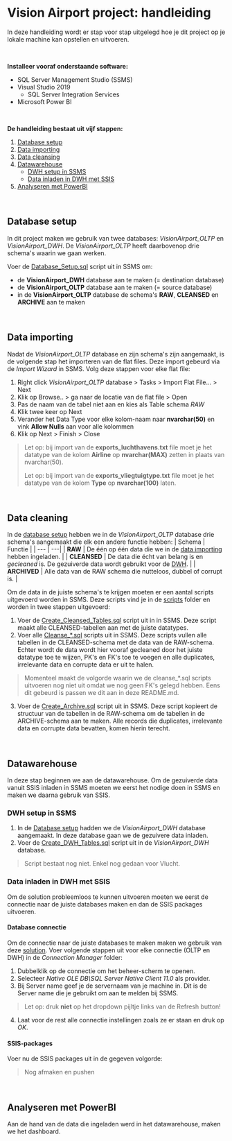 # Vision Airport project: handleiding
In deze handleiding wordt er stap voor stap uitgelegd hoe je dit project op je lokale machine kan opstellen en uitvoeren. 

<br>

**Installeer vooraf onderstaande software:**
- SQL Server Management Studio (SSMS)
- Visual Studio 2019
  - SQL Server Integration Services
- Microsoft Power BI

<br>

**De handleiding bestaat uit vijf stappen:**
1. [Database setup](#databasesetup)
2. [Data importing](#raw)
3. [Data cleansing](#cleansed)
4. [Datawarehouse](#dwh)
   * [DWH setup in SSMS](#ssms)
   * [Data inladen in DWH met SSIS](#ssis)
5. [Analyseren met PowerBI](#powerbi)

<br>

## Database setup <a name="databasesetup"></a>
In dit project maken we gebruik van twee databases: *VisionAirport_OLTP* en *VisionAirport_DWH*.
De *VisionAirport_OLTP* heeft daarbovenop drie schema's waarin we gaan werken.
<br>

Voer de [Database_Setup.sql](./Scripts/Database_Setup.sql) script uit in SSMS om:
- de **VisionAirport_DWH** database aan te maken (= destination database)
- de **VisionAirport_OLTP** database aan te maken (= source database) 
- in de **VisionAirport_OLTP** database de schema's **RAW**, **CLEANSED** en **ARCHIVE** aan te maken

<br>

## Data importing <a name="raw"></a>
Nadat de *VisionAirport_OLTP* database en zijn schema's zijn aangemaakt, is de volgende stap het importeren van de flat files. Deze import gebeurd via de *Import Wizard* in SSMS.
Volg deze stappen voor elke flat file:
1. Right click *VisionAirport_OLTP* database > Tasks > Import Flat File... > Next
2. Klik op Browse.. > ga naar de locatie van de flat file > Open
3. Pas de naam van de tabel niet aan en kies als Table schema *RAW*
5. Klik twee keer op Next
6. Verander het Data Type voor elke kolom-naam naar **nvarchar(50)** en vink **Allow Nulls** aan voor alle kolommen
7. Klik op Next > Finish > Close
>Let op: bij import van de **exports_luchthavens.txt** file moet je het datatype van de kolom **Airline** op **nvarchar(MAX)** zetten in plaats van nvarchar(50).
>
>Let op: bij import van de **exports_vliegtuigtype.txt** file moet je het datatype van de kolom **Type** op **nvarchar(100)** laten.

<br>

## Data cleaning <a name="cleansed"></a>
In de [database setup](#databasesetup) hebben we in de *VisionAirport_OLTP* database drie schema's aangemaakt die elk een andere functie hebben:
| Schema        | Functie |
| --- | ---|
| **RAW** | De één op één data die we in de [data importing](#raw) hebben ingeladen. |
| **CLEANSED** | De data die écht van belang is en *gecleaned* is. De gezuiverde data wordt gebruikt voor de [DWH](#dwh). |
| **ARCHIVED** | Alle data van de RAW schema die nutteloos, dubbel of corrupt is. |

Om de data in de juiste schema's te krijgen moeten er een aantal scripts uitgevoerd worden in SSMS. Deze scripts vind je in de [scripts](./scripts) folder en worden in twee stappen uitgevoerd:
<br>
1. Voer de [Create_Cleansed_Tables.sql](./scripts/CLEANSED/Create_Cleansed_Tables.sql) script uit in in SSMS. Deze script maakt alle CLEANSED-tabellen aan met de juiste datatypes.
2. Voer alle [Cleanse_*.sql](./scripts/CLEANSED) scripts uit in SSMS.
Deze scripts vullen alle tabellen in de CLEANSED-schema met de data van de RAW-schema. Echter wordt de data wordt hier vooraf gecleaned door het juiste datatype toe te wijzen, PK's en FK's toe te voegen en alle duplicates, irrelevante data en corrupte data er uit te halen.
>Momenteel maakt de volgorde waarin we de cleanse_*.sql scripts uitvoeren nog niet uit omdat we nog geen FK's gelegd hebben. Eens dit gebeurd is passen we dit aan in deze README.md.
3. Voer de [Create_Archive.sql](./scripts/ARCHIVE/Create_Archive.sql) script uit in SSMS. Deze script kopieert de structuur van de tabellen in de RAW-schema om de tabellen in de ARCHIVE-schema aan te maken. Alle records die duplicates, irrelevante data en corrupte data bevatten, komen hierin terecht.

<br>

## Datawarehouse <a name="dwh"></a>
In deze stap beginnen we aan de datawarehouse. Om de gezuiverde data vanuit SSIS inladen in SSMS moeten we eerst het nodige doen in SSMS en maken we daarna gebruik van SSIS.

### DWH setup in SSMS <a name="ssms"></a>
1. In de [Database setup](#databasesetup) hadden we de *VisionAirport_DWH* database aangemaakt. In deze database gaan we de gezuivere data inladen.
2. Voer de [Create_DWH_Tables.sql](./scripts/DWH/Create_DWH_Tables.sql) script uit in de *VisionAirport_DWH* database.
> Script bestaat nog niet. Enkel nog gedaan voor Vlucht.

### Data inladen in DWH met SSIS <a name="ssis"></a>
Om de solution probleemloos te kunnen uitvoeren moeten we eerst de connectie naar de juiste databases maken en dan de SSIS packages uitvoeren. 

#### Database connectie
Om de connectie naar de juiste databases te maken maken we gebruik van deze [solution](./introBI-visionAirport). Voer volgende stappen uit voor elke connectie (OLTP en DWH) in de *Connection Manager* folder:
1. Dubbelklik op de connectie om het beheer-scherm te openen.
2. Selecteer *Native OLE DB\SQL Server Native Client 11.0* als provider.
3. Bij Server name geef je de servernaam van je machine in. Dit is de Server name die je gebruikt om aan te melden bij SSMS.
>Let op: druk **niet** op het dropdown pijltje links van de Refresh button!
4. Laat voor de rest alle connectie instellingen zoals ze er staan en druk op *OK*.

#### SSIS-packages
Voer nu de SSIS packages uit in de gegeven volgorde:
>Nog afmaken en pushen

<br>

## Analyseren met PowerBI <a name="powerbi"></a>
Aan de hand van de data die ingeladen werd in het datawarehouse, maken we het dashboard.
<br>

